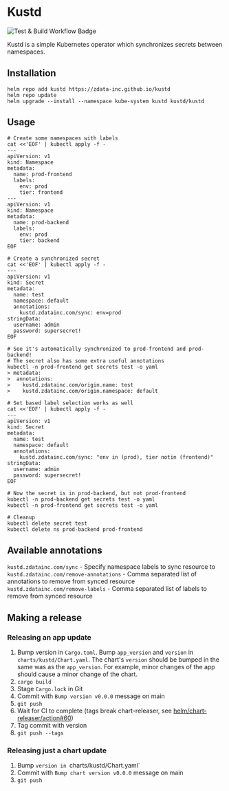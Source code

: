 Kustd
=====

![Test & Build Workflow Badge](https://github.com/zdata-inc/kustd/actions/workflows/docker-publish.yml/badge.svg)

Kustd is a simple Kubernetes operator which synchronizes secrets between
namespaces.

Installation
------------

```
helm repo add kustd https://zdata-inc.github.io/kustd
helm repo update
helm upgrade --install --namespace kube-system kustd kustd/kustd
```

Usage
-----

```
# Create some namespaces with labels
cat <<'EOF' | kubectl apply -f -
---
apiVersion: v1
kind: Namespace
metadata:
  name: prod-frontend
  labels:
    env: prod
    tier: frontend
---
apiVersion: v1
kind: Namespace
metadata:
  name: prod-backend
  labels:
    env: prod
    tier: backend
EOF

# Create a synchronized secret
cat <<'EOF' | kubectl apply -f -
---
apiVersion: v1
kind: Secret
metadata:
  name: test
  namespace: default
  annotations:
    kustd.zdatainc.com/sync: env=prod
stringData:
  username: admin
  password: supersecret!
EOF

# See it's automatically synchronized to prod-frontend and prod-backend!
# The secret also has some extra useful annotations
kubectl -n prod-frontend get secrets test -o yaml
> metadata:
>  annotations:
>    kustd.zdatainc.com/origin.name: test
>    kustd.zdatainc.com/origin.namespace: default

# Set based label selection works as well
cat <<'EOF' | kubectl apply -f -
---
apiVersion: v1
kind: Secret
metadata:
  name: test
  namespace: default
  annotations:
    kustd.zdatainc.com/sync: "env in (prod), tier notin (frontend)"
stringData:
  username: admin
  password: supersecret!
EOF

# Now the secret is in prod-backend, but not prod-frontend
kubectl -n prod-backend get secrets test -o yaml
kubectl -n prod-frontend get secrets test -o yaml

# Cleanup
kubectl delete secret test
kubectl delete ns prod-backend prod-frontend
```

Available annotations
---------------------

`kustd.zdatainc.com/sync` - Specify namespace labels to sync resource to  
`kustd.zdatainc.com/remove-annotations` - Comma separated list of annotations to remove from synced resource  
`kustd.zdatainc.com/remove-labels` - Comma separated list of labels to remove from synced resource  


Making a release
----------------

### Releasing an app update

1. Bump version in `Cargo.toml`. Bump `app_version` and `version` in `charts/kustd/Chart.yaml`.
    The chart's `version` should be bumped in the same was as the
    `app_version`. For example, minor changes of the app should cause a minor
    change of the chart.
2. `cargo build`
3. Stage `Cargo.lock` in Git
4. Commit with `Bump version v0.0.0` message on main
5. `git push`
6. Wait for CI to complete (tags break chart-releaser, see [helm/chart-releaser/action#60][1])
7. Tag commit with version
8. `git push --tags`

[1]: https://github.com/helm/chart-releaser-action/issues/60

### Releasing just a chart update

1. Bump `version in `charts/kustd/Chart.yaml`
2. Commit with `Bump chart version v0.0.0` message on main
3. `git push`
